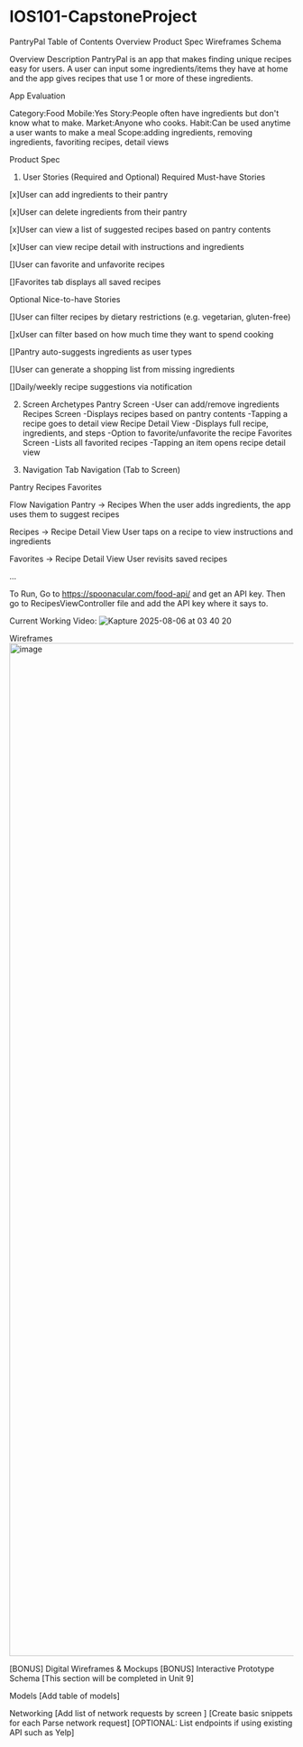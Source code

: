 # IOS101-CapstoneProject

PantryPal
Table of Contents
Overview
Product Spec
Wireframes
Schema


Overview
Description
PantryPal is an app that makes finding unique recipes easy for users. A user can input some ingredients/items they have at home and the app gives recipes that use 1 or more of these ingredients.

App Evaluation

Category:Food
Mobile:Yes
Story:People often have ingredients but don't know what to make. 
Market:Anyone who cooks.
Habit:Can be used anytime a user wants to make a meal
Scope:adding ingredients, removing ingredients, favoriting recipes, detail views


Product Spec
1. User Stories (Required and Optional)
Required Must-have Stories

[x]User can add ingredients to their pantry

[x]User can delete ingredients from their pantry

[x]User can view a list of suggested recipes based on pantry contents

[x]User can view recipe detail with instructions and ingredients

[]User can favorite and unfavorite recipes

[]Favorites tab displays all saved recipes


Optional Nice-to-have Stories

[]User can filter recipes by dietary restrictions (e.g. vegetarian, gluten-free)

[]xUser can filter based on how much time they want to spend cooking

[]Pantry auto-suggests ingredients as user types

[]User can generate a shopping list from missing ingredients

[]Daily/weekly recipe suggestions via notification


2. Screen Archetypes
Pantry Screen
  -User can add/remove ingredients
Recipes Screen
  -Displays recipes based on pantry contents
  -Tapping a recipe goes to detail view
Recipe Detail View
  -Displays full recipe, ingredients, and steps
  -Option to favorite/unfavorite the recipe
Favorites Screen
  -Lists all favorited recipes
  -Tapping an item opens recipe detail view
   
3. Navigation
Tab Navigation (Tab to Screen)

Pantry 
Recipes 
Favorites 

Flow Navigation
Pantry → Recipes
When the user adds ingredients, the app uses them to suggest recipes

Recipes → Recipe Detail View
User taps on a recipe to view instructions and ingredients

Favorites → Recipe Detail View
User revisits saved recipes

...





To Run, 
Go to https://spoonacular.com/food-api/ and get an API key. 
Then go to RecipesViewController file and add the API key where it says to.




Current Working Video:
![Kapture 2025-08-06 at 03 40 20](https://github.com/user-attachments/assets/6729c419-3fe2-4115-94b5-237c77d21e50)






Wireframes
<img width="1368" height="1796" alt="image" src="https://github.com/user-attachments/assets/b38793ed-de06-4b62-a850-677f1aff5df4" />
 

[BONUS] Digital Wireframes & Mockups
[BONUS] Interactive Prototype
Schema
[This section will be completed in Unit 9]

Models
[Add table of models]

Networking
[Add list of network requests by screen ]
[Create basic snippets for each Parse network request]
[OPTIONAL: List endpoints if using existing API such as Yelp]
